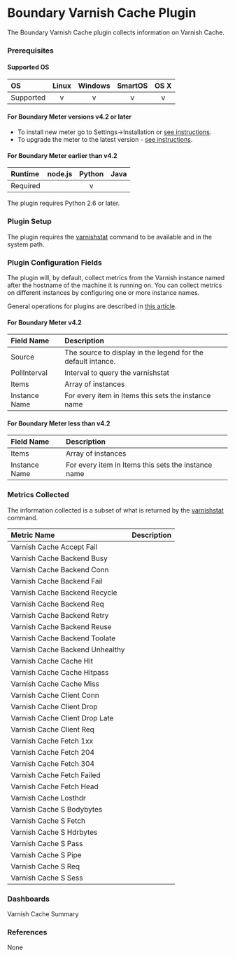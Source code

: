 # Boundary Varnish Cache Plugin

The Boundary Varnish Cache plugin collects information on Varnish Cache.

### Prerequisites

#### Supported OS

|     OS    | Linux | Windows | SmartOS | OS X |
|:----------|:-----:|:-------:|:-------:|:----:|
| Supported |   v   |    v    |    v    |  v   |

#### For Boundary Meter versions v4.2 or later 

- To install new meter go to Settings->Installation or [see instructions](https://help.boundary.com/hc/en-us/sections/200634331-Installation). 
- To upgrade the meter to the latest version - [see instructions](https://help.boundary.com/hc/en-us/articles/201573102-Upgrading-the-Boundary-Meter). 

#### For Boundary Meter earlier than v4.2

|  Runtime | node.js | Python | Java |
|:---------|:-------:|:------:|:----:|
| Required |         |   v    |      |

The plugin requires Python 2.6 or later.

### Plugin Setup

The plugin requires the [varnishstat](https://www.varnish-cache.org/docs/4.0/reference/varnishstat.html#ref-varnishstat) command to be available and in the system path.

### Plugin Configuration Fields

The plugin will, by default, collect metrics from the Varnish instance named after the hostname of the machine it is running on.  You can collect metrics on different instances by configuring one or more instance names.

General operations for plugins are described in [this article](http://premium-support.boundary.com/customer/portal/articles/1635550-plugins---how-to).

#### For Boundary Meter v4.2

|Field Name     |Description                                                 |
|:--------------|:-----------------------------------------------------------|
|Source         |The source to display in the legend for the default intance.|
|PollInterval   |Interval to query the varnishstat                           |
|Items          |Array of instances                                          |
|Instance Name  |For every item in Items this sets the instance name         |

#### For Boundary Meter less than v4.2

|Field Name     |Description                                                 |
|:--------------|:-----------------------------------------------------------|
|Items          |Array of instances                                          |
|Instance Name  |For every item in Items this sets the instance name         |

### Metrics Collected

The information collected is a subset of what is returned by the [varnishstat](https://www.varnish-cache.org/docs/4.0/reference/varnishstat.html#ref-varnishstat) command.

|Metric Name                    |Description  |
|:------------------------------|:------------|
|Varnish Cache Accept Fail      |             |
|Varnish Cache Backend Busy     |             |
|Varnish Cache Backend Conn     |             |
|Varnish Cache Backend Fail     |             |
|Varnish Cache Backend Recycle  |             |
|Varnish Cache Backend Req      |             |
|Varnish Cache Backend Retry    |             |
|Varnish Cache Backend Reuse    |             |
|Varnish Cache Backend Toolate  |             |
|Varnish Cache Backend Unhealthy|             |
|Varnish Cache Cache Hit        |             |
|Varnish Cache Cache Hitpass    |             |
|Varnish Cache Cache Miss       |             |
|Varnish Cache Client Conn      |             |
|Varnish Cache Client Drop      |             |
|Varnish Cache Client Drop Late |             |
|Varnish Cache Client Req       |             |
|Varnish Cache Fetch 1xx        |             |
|Varnish Cache Fetch 204        |             |
|Varnish Cache Fetch 304        |             |
|Varnish Cache Fetch Failed     |             |
|Varnish Cache Fetch Head       |             |
|Varnish Cache Losthdr          |             |
|Varnish Cache S Bodybytes      |             |
|Varnish Cache S Fetch          |             |
|Varnish Cache S Hdrbytes       |             |
|Varnish Cache S Pass           |             |
|Varnish Cache S Pipe           |             |
|Varnish Cache S Req            |             |
|Varnish Cache S Sess           |             |

### Dashboards

Varnish Cache Summary

### References

None
